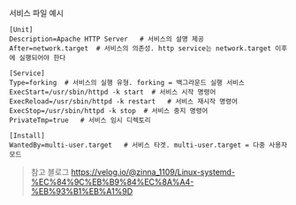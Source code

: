 서비스 파일 예시
```null
[Unit]
Description=Apache HTTP Server   # 서비스의 설명 제공
After=network.target  # 서비스의 의존성. http service는 network.target 이후에 실행되어야 한다

[Service]
Type=forking  # 서비스의 실행 유형. forking = 백그라운드 실행 서비스
ExecStart=/usr/sbin/httpd -k start  # 서비스 시작 명령어
ExecReload=/usr/sbin/httpd -k restart   # 서비스 재시작 명령어
ExecStop=/usr/sbin/httpd -k stop  # 서비스 중지 명령어
PrivateTmp=true   # 서비스 임시 디렉토리

[Install]
WantedBy=multi-user.target   # 서비스 타겟. multi-user.target = 다중 사용자 모드
```

>참고 블로그
>https://velog.io/@zinna_1109/Linux-systemd-%EC%84%9C%EB%B9%84%EC%8A%A4-%EB%93%B1%EB%A1%9D